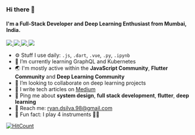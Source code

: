### Hi there 👋

#### I'm a Full-Stack Developer and Deep Learning Enthusiast from Mumbai, India.

<a href="https://www.ryandsilva.dev/" target="_blank">
  <img src="https://img.shields.io/badge/website-%23E34F26.svg?&style=for-the-badge" />
</a> 

<a href="https://twitter.com/ryan_dsilva98" target="_blank">
  <img src="https://img.shields.io/badge/twitter-%231DA1F2.svg?&style=for-the-badge&logo=twitter&logoColor=white" />
</a> 

<a href="https://www.linkedin.com/in/ryan-dsilva/" target="_blank">
  <img src="https://img.shields.io/badge/linkedin-%230077B5.svg?&style=for-the-badge&logo=linkedin&logoColor=white" />
</a> 

<a href="https://medium.com/@ryan.dsilva" target="_blank">
  <img src="https://img.shields.io/badge/medium-%2312100E.svg?&style=for-the-badge&logo=medium&logoColor=white" />
</a>

<br>

- ⚙️ Stuff I use daily: `.js`, `.dart`, `.vue`, `.py`, `.ipynb`
- 🌱 I’m currently learning GraphQL and Kubernetes
- 🌏 I'm mostly active within the **JavaScript Community**, **Flutter Community** and **Deep Learning Community**
- 👯 I’m looking to collaborate on deep learning projects
- 📖 I write tech articles on [Medium](https://medium.com/@ryan.dsilva)
- 💬 Ping me about **system design**, **full stack development**, **flutter**, **deep learning**
- 📧 Reach me: [ryan.dsilva.98@gmail.com](mailto:ryan.dsilva.98@gmail.com)
- 🌟 Fun fact: I play 4 instruments 🎸🎹

[![HitCount](http://hits.dwyl.com/RyanDsilva/RyanDsilva.svg)](http://hits.dwyl.com/RyanDsilva/RyanDsilva)
